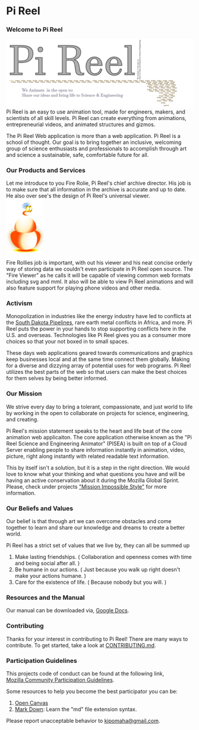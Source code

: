 # Pi Reel

### Welcome to Pi Reel  
  ![Pi Reel Logo](img/pireel.png) 
  Pi Reel is an easy to use animation tool, made for engineers, makers, and scientists of all skill levels. Pi Reel can create everything from animations, entrepreneurial videos, and animated structures and gizmos.  

  The Pi Reel Web application is more than a web application. Pi Reel is a school of thought. Our goal is to bring together an inclusive, welcoming group of science enthusiasts and professionals to accomplish through art and science a sustainable, safe, comfortable future for all. 

### Our Products and Services
  Let me introduce to you Fire Rolie, Pi Reel's chief archive director. His job is to make sure that all information in the archive is accurate and up to date. He also over see's the design of Pi Reel's universal viewer.  
  <img src="img/fire_rolie.png" width="20%" height="auto"></img>  
  
Fire Rollies job is important, with out his viewer and his neat concise orderly way of storing data we couldn't even participate in Pi Reel open source. The "Fire Viewer" as he calls it will be capable of viewing common web formats including svg and mml. It also will be able to view Pi Reel animations and will also feature support for playing phone videos and other media.
  

### Activism  
  Monopolization in industries like the energy industry have led to conflicts at the [South Dakota Pipelines](http://www.nbcnews.com/storyline/dakota-pipeline-protests/dakota-access-pipeline-now-has-oil-beneath-missouri-river-company-n739296), 
  rare earth metal conflicts in Africa, and more. Pi Reel puts the power in your hands to stop supporting conflicts here in the U.S. and overseas.  Technologies
  like Pi Reel gives you as a consumer more choices so that your not boxed in to small spaces.  
  
  These days web applications geared towards communications and graphics keep businesses local and at the same time connect them globally. Making for a diverse
  and dizzying array of potential uses for web programs. Pi Reel utilizes the best parts of the web so that users can make the best choices for them selves by being better informed. 

### Our Mission   
  We strive every day to bring a tolerant, compassionate, and just world to life by working in the open to collaborate on projects for science, engineering, and creating.  

  Pi Reel's mission statement speaks to the heart and life beat of the core animation web applicaiton. The core application otherwise known as the "Pi Reel Science and Engineering Animator" (PISEA) is built on top of a Cloud Server enabling people to share information instantly in animation, video, picture, right along instantly with related readable text information.  

  This by itself isn't a solution, but it is a step in the right direction. We would love to know what your thinking and what questions you have and will be having an active conservation about it during the Mozilla Global Sprint. Please, check under projects ["Mission Impossible Style"](https://github.com/PiReel/PiReel-Website/projects/5) for more information.

### Our Beliefs and Values  
  Our belief is that through art we can overcome obstacles and come together to learn and share our knowledge and dreams to create a better world.  

Pi Reel has a strict set of values that we live by, they can all be summed up 

1. Make lasting friendships. ( Collaboration and openness comes with time and being social after all. )
2. Be humane in our actions.  ( Just because you walk up right doesn't make your actions humane. )  
3. Care for the existence of life.  ( Because nobody but you will. )  

### Resources and the Manual  
  Our manual can be downloaded via, [Google Docs](https://docs.google.com/document/d/1JhZSIDOWfNYXMOPRvt6WDSX6lsT_1ktprTT3yyg4iDo/edit?usp=sharing).  

### Contributing   
  Thanks for your interest in contributing to Pi Reel! There are many ways to contribute. To get started, take a look at [CONTRIBUTING.md](CONTRIBUTING.md).  

### Participation Guidelines  
  This projects code of conduct can be found at the following link,  
  [Mozilla Community Participation Guidelines](https://www.mozilla.org/en-US/about/governance/policies/participation/).  
  
  Some resources to help you become the best participator you can be:  
  1. [Open Canvas](https://mozilla.github.io/open-leadership-training-series/articles/opening-your-project/develop-an-open-project-strategy-with-open-canvas/#introducing-open-canvas)  
  2. [Mark Down](https://guides.github.com/features/mastering-markdown/): Learn the "md" file extension syntax. 
  
  Please report unacceptable behavior to kipomaha@gmail.com.  


